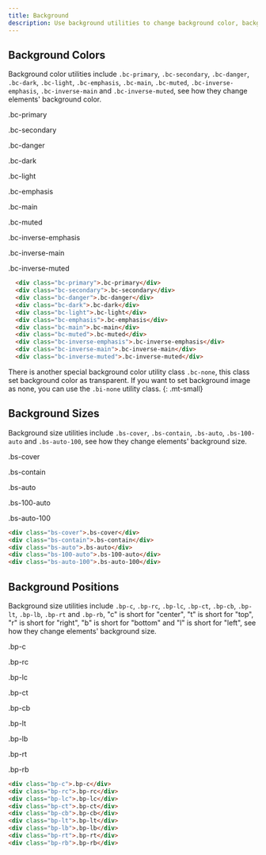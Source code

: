 ```yaml
---
title: Background
description: Use background utilities to change background color, background size, background pisition and more.
---
```



## Background Colors
Background color utilities include `.bc-primary`, `.bc-secondary`, `.bc-danger`, `.bc-dark`,
`.bc-light`, `.bc-emphasis`, `.bc-main`, `.bc-muted`, `.bc-inverse-emphasis`,
`.bc-inverse-main` and `.bc-inverse-muted`, see how they change elements' background color.

<div class="background-example">
  <div>
    <div class="bc-primary"></div>
    <p class="p6">.bc-primary</p>
  </div>
  <div>
    <div class="bc-secondary"></div>
    <p class="p6">.bc-secondary</p>
  </div>
  <div>
    <div class="bc-danger"></div>
    <p class="p6">.bc-danger</p>
  </div>
  <div>
    <div class="bc-dark"></div>
    <p class="p6">.bc-dark</p>
  </div>
  <div>
    <div class="bc-light"></div>
    <p class="p6">.bc-light</p>
  </div>
  <div>
    <div class="bc-emphasis"></div>
    <p class="p6">.bc-emphasis</p>
  </div>
  <div>
    <div class="bc-main"></div>
    <p class="p6">.bc-main</p>
  </div>
  <div>
    <div class="bc-muted"></div>
    <p class="p6">.bc-muted</p>
  </div>
  <div>
    <div class="bc-inverse-emphasis"></div>
    <p class="p6">.bc-inverse-emphasis</p>
  </div>
  <div>
    <div class="bc-inverse-main"></div>
    <p class="p6">.bc-inverse-main</p>
  </div>
  <div>
    <div class="bc-inverse-muted"></div>
    <p class="p6">.bc-inverse-muted</p>
  </div>
</div>

``` html
  <div class="bc-primary">.bc-primary</div>
  <div class="bc-secondary">.bc-secondary</div>
  <div class="bc-danger">.bc-danger</div>
  <div class="bc-dark">.bc-dark</div>
  <div class="bc-light">.bc-light</div>
  <div class="bc-emphasis">.bc-emphasis</div>
  <div class="bc-main">.bc-main</div>
  <div class="bc-muted">.bc-muted</div>
  <div class="bc-inverse-emphasis">.bc-inverse-emphasis</div>
  <div class="bc-inverse-main">.bc-inverse-main</div>
  <div class="bc-inverse-muted">.bc-inverse-muted</div>
```

There is another special background color utility class `.bc-none`,
this class set background color as transparent. If you want to set
background image as none, you can use the `.bi-none` utility class.
{: .mt-small}


## Background Sizes
Background size utilities include `.bs-cover`, `.bs-contain`, `.bs-auto`,
`.bs-100-auto` and `.bs-auto-100`, see how they change elements' background size.

<div class="background-example">
  <div>
    <div class="bs-cover" style="background: url(https://cdn.stocksnap.io/img-thumbs/960w/CTCNBFUFH8.jpg) no-repeat"></div>
    <p class="p6">.bs-cover</p>
  </div>
  <div>
    <div class="bs-contain" style="background: url(https://cdn.stocksnap.io/img-thumbs/960w/CTCNBFUFH8.jpg) no-repeat"></div>
    <p class="p6">.bs-contain</p>
  </div>
  <div>
    <div class="bs-auto" style="background: url(https://cdn.stocksnap.io/img-thumbs/960w/CTCNBFUFH8.jpg) no-repeat"></div>
    <p class="p6">.bs-auto</p>
  </div>
  <div>
    <div class="bs-100-auto" style="background: url(https://cdn.stocksnap.io/img-thumbs/960w/CTCNBFUFH8.jpg) no-repeat"></div>
    <p class="p6">.bs-100-auto</p>
  </div>
  <div>
    <div class="bs-auto-100" style="background: url(https://cdn.stocksnap.io/img-thumbs/960w/CTCNBFUFH8.jpg) no-repeat"></div>
    <p class="p6">.bs-auto-100</p>
  </div>
</div>

``` html
<div class="bs-cover">.bs-cover</div>
<div class="bs-contain">.bs-contain</div>
<div class="bs-auto">.bs-auto</div>
<div class="bs-100-auto">.bs-100-auto</div>
<div class="bs-auto-100">.bs-auto-100</div>
```

## Background Positions

Background size utilities include `.bp-c`, `.bp-rc`, `.bp-lc`, `.bp-ct`, `.bp-cb`,
`.bp-lt`, `.bp-lb`, `.bp-rt` and `.bp-rb`, "c" is short for "center", "t" is short
for "top", "r" is short for "right", "b" is short for "bottom" and "l" is short for
"left", see how they change elements' background size.

<div class="background-example">
  <div>
    <div class="bp-c" style="background: url(https://cdn.stocksnap.io/img-thumbs/960w/CTCNBFUFH8.jpg) no-repeat;background-size: 4rem"></div>
    <p class="p6">.bp-c</p>
  </div>
  <div>
    <div class="bp-rc" style="background: url(https://cdn.stocksnap.io/img-thumbs/960w/CTCNBFUFH8.jpg) no-repeat;background-size: 4rem"></div>
    <p class="p6">.bp-rc</p>
  </div>
  <div>
    <div class="bp-lc" style="background: url(https://cdn.stocksnap.io/img-thumbs/960w/CTCNBFUFH8.jpg) no-repeat;background-size: 4rem"></div>
    <p class="p6">.bp-lc</p>
  </div>
  <div>
    <div class="bp-ct" style="background: url(https://cdn.stocksnap.io/img-thumbs/960w/CTCNBFUFH8.jpg) no-repeat;background-size: 4rem"></div>
    <p class="p6">.bp-ct</p>
  </div>
  <div>
    <div class="bp-cb" style="background: url(https://cdn.stocksnap.io/img-thumbs/960w/CTCNBFUFH8.jpg) no-repeat;background-size: 4rem"></div>
    <p class="p6">.bp-cb</p>
  </div>
  <div>
    <div class="bp-lt" style="background: url(https://cdn.stocksnap.io/img-thumbs/960w/CTCNBFUFH8.jpg) no-repeat;background-size: 4rem"></div>
    <p class="p6">.bp-lt</p>
  </div>
  <div>
    <div class="bp-lb" style="background: url(https://cdn.stocksnap.io/img-thumbs/960w/CTCNBFUFH8.jpg) no-repeat;background-size: 4rem"></div>
    <p class="p6">.bp-lb</p>
  </div>
  <div>
    <div class="bp-rt" style="background: url(https://cdn.stocksnap.io/img-thumbs/960w/CTCNBFUFH8.jpg) no-repeat;background-size: 4rem"></div>
    <p class="p6">.bp-rt</p>
  </div>
  <div>
    <div class="bp-rb" style="background: url(https://cdn.stocksnap.io/img-thumbs/960w/CTCNBFUFH8.jpg) no-repeat;background-size: 4rem"></div>
    <p class="p6">.bp-rb</p>
  </div>
</div>

``` html
<div class="bp-c">.bp-c</div>
<div class="bp-rc">.bp-rc</div>
<div class="bp-lc">.bp-lc</div>
<div class="bp-ct">.bp-ct</div>
<div class="bp-cb">.bp-cb</div>
<div class="bp-lt">.bp-lt</div>
<div class="bp-lb">.bp-lb</div>
<div class="bp-rt">.bp-rt</div>
<div class="bp-rb">.bp-rb</div>
```


